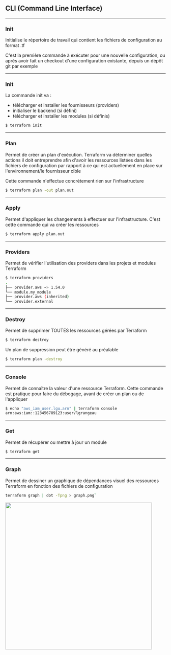 ## CLI (Command Line Interface)

----

### Init

Initialise le répertoire de travail qui contient les fichiers de configuration au format .tf

C'est la première commande à exécuter pour une nouvelle configuration, ou après avoir fait un checkout d'une configuration existante, depuis un dépôt git par exemple

----

### Init

La commande init va :
- télécharger et installer les fournisseurs (providers)
- initialiser le backend (si défini)
- télécharger et installer les modules (si définis)

```bash
$ terraform init
```

----

### Plan

Permet de créer un plan d'exécution. Terraform va déterminer quelles actions il doit entreprendre afin d'avoir les ressources listées dans les fichiers de configuration par rapport à ce qui est actuellement en place sur l'environnement/le fournisseur cible

Cette commande n'effectue concrètement rien sur l'infrastructure

```bash
$ terraform plan -out plan.out
```

----

### Apply

Permet d'appliquer les changements à effectuer sur l'infrastructure. C'est cette commande qui va créer les ressources

```bash
$ terraform apply plan.out
```

----

### Providers

Permet de vérifier l'utilisation des providers dans les projets et modules Terraform

```bash
$ terraform providers
.
├── provider.aws ~> 1.54.0
└── module.my_module
├── provider.aws (inherited)
└── provider.external
```

----

### Destroy

Permet de supprimer TOUTES les ressources gérées par Terraform

```bash
$ terraform destroy
```

Un plan de suppression peut être généré au préalable

```bash
$ terraform plan -destroy
```

----

### Console

Permet de connaître la valeur d'une ressource Terraform. Cette commande est pratique pour faire du débogage, avant de créer un plan ou de l'appliquer

```bash
$ echo "aws_iam_user.lgu.arn" | terraform console
arn:aws:iam::123456789123:user/lgrangeau
```

----

### Get

Permet de récupérer ou mettre à jour un module

```bash
$ terraform get
```

----

### Graph

Permet de dessiner un graphique de dépendances visuel des ressources Terraform en fonction des fichiers de configuration

```bash
terraform graph | dot -Tpng > graph.png`
```

<img src="https://aurelie-vache.developpez.com/tutoriels/cloud/terraform-gerer-infrastructure-code/images/image-6.png" width="460px" />
